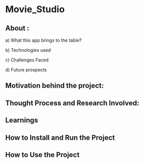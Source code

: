 # Movie_Studio

## About :
<about>
  
  
  a) What this app brings to the table?
  
  
  
  
  b) Technologies used
  
  
  
  
  
  c) Challenges Faced 
  
  
  
  
  
  
  d) Future prospects









## Motivation behind the project:








## Thought Process and Research Involved:









## Learnings



## How to Install and Run the Project





## How to Use the Project






